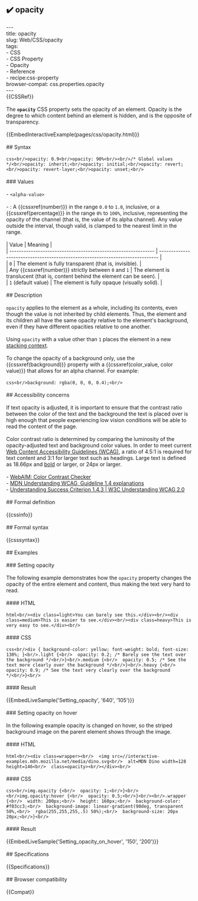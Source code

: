 ## ✔️ opacity 
 ---<br/>title: opacity<br/>slug: Web/CSS/opacity<br/>tags:<br/>  - CSS<br/>  - CSS Property<br/>  - Opacity<br/>  - Reference<br/>  - recipe:css-property<br/>browser-compat: css.properties.opacity<br/>---<br/>{{CSSRef}}<br/><br/>The **`opacity`** CSS property sets the opacity of an element. Opacity is the degree to which content behind an element is hidden, and is the opposite of transparency.<br/><br/>{{EmbedInteractiveExample(pages/css/opacity.html)}}<br/><br/>## Syntax<br/><br/>```css<br/>opacity: 0.9<br/>opacity: 90%<br/><br/>/* Global values */<br/>opacity: inherit;<br/>opacity: initial;<br/>opacity: revert;<br/>opacity: revert-layer;<br/>opacity: unset;<br/>```<br/><br/>### Values<br/><br/>- `<alpha-value>`<br/><br/>  - : A {{cssxref(number)}} in the range `0.0` to `1.0`, inclusive, or a {{cssxref(percentage)}} in the range `0%` to `100%`, inclusive, representing the opacity of the channel (that is, the value of its alpha channel). Any value outside the interval, though valid, is clamped to the nearest limit in the range.<br/><br/>    | Value                                                         | Meaning                                                                       |<br/>    | ------------------------------------------------------------- | ----------------------------------------------------------------------------- |<br/>    | `0`                                                           | The element is fully transparent (that is, invisible).                        |<br/>    | Any {{cssxref(number)}} strictly between `0` and `1` | The element is translucent (that is, content behind the element can be seen). |<br/>    | `1` (default value)                                           | The element is fully opaque (visually solid).                                 |<br/><br/>## Description<br/><br/>`opacity` applies to the element as a whole, including its contents, even though the value is not inherited by child elements. Thus, the element and its children all have the same opacity relative to the element's background, even if they have different opacities relative to one another.<br/><br/>Using `opacity` with a value other than `1` places the element in a new [stacking context](/en-US/docs/Web/CSS/CSS_Positioning/Understanding_z_index/The_stacking_context).<br/><br/>To change the opacity of a background only, use the {{cssxref(background)}} property with a {{cssxref(color_value, color value)}} that allows for an alpha channel. For example:<br/><br/>```css<br/>background: rgba(0, 0, 0, 0.4);<br/>```<br/><br/>## Accessibility concerns<br/><br/>If text opacity is adjusted, it is important to ensure that the contrast ratio between the color of the text and the background the text is placed over is high enough that people experiencing low vision conditions will be able to read the content of the page.<br/><br/>Color contrast ratio is determined by comparing the luminosity of the opacity-adjusted text and background color values. In order to meet current [Web Content Accessibility Guidelines (WCAG)](https://www.w3.org/WAI/intro/wcag), a ratio of 4.5:1 is required for text content and 3:1 for larger text such as headings. Large text is defined as 18.66px and [bold](/en-US/docs/Web/CSS/font-weight) or larger, or 24px or larger.<br/><br/>- [WebAIM: Color Contrast Checker](https://webaim.org/resources/contrastchecker/)<br/>- [MDN Understanding WCAG, Guideline 1.4 explanations](/en-US/docs/Web/Accessibility/Understanding_WCAG/Perceivable#guideline_1.4_make_it_easier_for_users_to_see_and_hear_content_including_separating_foreground_from_background)<br/>- [Understanding Success Criterion 1.4.3 | W3C Understanding WCAG 2.0](https://www.w3.org/TR/UNDERSTANDING-WCAG20/visual-audio-contrast-contrast.html)<br/><br/>## Formal definition<br/><br/>{{cssinfo}}<br/><br/>## Formal syntax<br/><br/>{{csssyntax}}<br/><br/>## Examples<br/><br/>### Setting opacity<br/><br/>The following example demonstrates how the `opacity` property changes the opacity of the entire element and content, thus making the text very hard to read.<br/><br/>#### HTML<br/><br/>```html<br/><div class=light>You can barely see this.</div><br/><div class=medium>This is easier to see.</div><br/><div class=heavy>This is very easy to see.</div><br/>```<br/><br/>#### CSS<br/><br/>```css<br/>div { background-color: yellow; font-weight: bold; font-size: 130%; }<br/>.light {<br/>  opacity: 0.2; /* Barely see the text over the background */<br/>}<br/>.medium {<br/>  opacity: 0.5; /* See the text more clearly over the background */<br/>}<br/>.heavy {<br/>  opacity: 0.9; /* See the text very clearly over the background */<br/>}<br/>```<br/><br/>#### Result<br/><br/>{{EmbedLiveSample('Setting_opacity', '640', '105')}}<br/><br/>### Setting opacity on hover<br/><br/>In the following example opacity is changed on hover, so the striped background image on the parent element shows through the image.<br/><br/>#### HTML<br/><br/>```html<br/><div class=wrapper><br/>  <img src=//interactive-examples.mdn.mozilla.net/media/dino.svg<br/>  alt=MDN Dino width=128 height=146<br/>  class=opacity><br/></div><br/>```<br/><br/>#### CSS<br/><br/>```css<br/>img.opacity {<br/>  opacity: 1;<br/>}<br/><br/>img.opacity:hover {<br/>  opacity: 0.5;<br/>}<br/><br/>.wrapper {<br/>  width: 200px;<br/>  height: 160px;<br/>  background-color: #f03cc3;<br/>  background-image: linear-gradient(90deg, transparent 50%,<br/>  rgba(255,255,255,.5) 50%);<br/>  background-size: 20px 20px;<br/>}<br/>```<br/><br/>#### Result<br/><br/>{{EmbedLiveSample('Setting_opacity_on_hover', '150', '200')}}<br/><br/>## Specifications<br/><br/>{{Specifications}}<br/><br/>## Browser compatibility<br/><br/>{{Compat}}<br/>